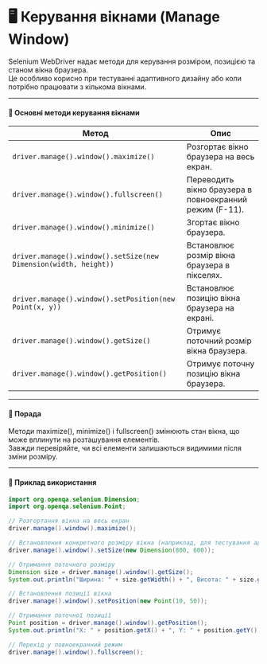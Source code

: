 # 🖥️ Керування вікнами (Manage Window)  
Selenium WebDriver надає методи для керування розміром, позицією та станом вікна браузера.  
Це особливо корисно при тестуванні адаптивного дизайну або коли потрібно працювати з кількома вікнами.

---
#### 📌 Основні методи керування вікнами

| Метод                                                      | Опис                                                    |
|-------------------------------------------------------------|---------------------------------------------------------|
| `driver.manage().window().maximize()`                       | Розгортає вікно браузера на весь екран.                 |
| `driver.manage().window().fullscreen()`                     | Переводить вікно браузера в повноекранний режим (F-11). |
| `driver.manage().window().minimize()`                       | Згортає вікно браузера.                                 |
| `driver.manage().window().setSize(new Dimension(width, height))` | Встановлює розмір вікна браузера в пікселях.            |
| `driver.manage().window().setPosition(new Point(x, y))`     | Встановлює позицію вікна браузера на екрані.            |
| `driver.manage().window().getSize()`                        | Отримує поточний розмір вікна браузера.                 |
| `driver.manage().window().getPosition()`                    | Отримує поточну позицію вікна браузера.                 |

---
#### 🧠 Порада  
Методи maximize(), minimize() і fullscreen() змінюють стан вікна, що може вплинути на розташування елементів.  
Завжди перевіряйте, чи всі елементи залишаються видимими після зміни розміру.

---
#### 📘 Приклад використання
```java
import org.openqa.selenium.Dimension;
import org.openqa.selenium.Point;

// Розгортання вікна на весь екран
driver.manage().window().maximize();

// Встановлення конкретного розміру вікна (наприклад, для тестування адаптиву)
driver.manage().window().setSize(new Dimension(800, 600));

// Отримання поточного розміру
Dimension size = driver.manage().window().getSize();
System.out.println("Ширина: " + size.getWidth() + ", Висота: " + size.getHeight());

// Встановлення позиції вікна
driver.manage().window().setPosition(new Point(10, 50));

// Отримання поточної позиції
Point position = driver.manage().window().getPosition();
System.out.println("X: " + position.getX() + ", Y: " + position.getY());

// Перехід у повноекранний режим
driver.manage().window().fullscreen();
```